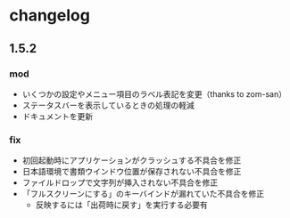 
changelog
==========================

1.5.2
--------------------------

### mod
- いくつかの設定やメニュー項目のラベル表記を変更（thanks to zom-san）
- ステータスバーを表示しているときの処理の軽減
- ドキュメントを更新


### fix
- 初回起動時にアプリケーションがクラッシュする不具合を修正
- 日本語環境で書類ウインドウ位置が保存されない不具合を修正
- ファイルドロップで文字列が挿入されない不具合を修正
- 「フルスクリーンにする」のキーバインドが漏れていた不具合を修正
    - 反映するには「出荷時に戻す」を実行する必要有
